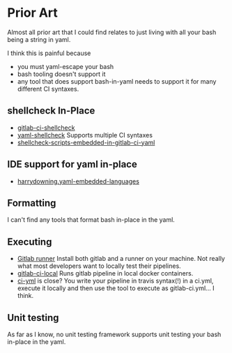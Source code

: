 # Prior Art

Almost all prior art that I could find relates to just living with all your bash being a string in yaml.

I think this is painful because

- you must yaml-escape your bash
- bash tooling doesn't support it
- any tool that does support bash-in-yaml needs to support it for many different CI syntaxes.

## shellcheck In-Place

- [gitlab-ci-shellcheck](https://github.com/spyoungtech/gitlab-ci-shellcheck)
- [yaml-shellcheck](https://github.com/mschuett/yaml-shellcheck) Supports multiple CI syntaxes
- [shellcheck-scripts-embedded-in-gitlab-ci-yaml](https://candrews.integralblue.com/2022/02/shellcheck-scripts-embedded-in-gitlab-ci-yaml/)

## IDE support for yaml in-place

- [harrydowning.yaml-embedded-languages](https://marketplace.visualstudio.com/items?itemName=harrydowning.yaml-embedded-languages)

## Formatting

I can't find any tools that format bash in-place in the yaml.

## Executing

- [Gitlab runner](https://docs.gitlab.com/runner/) Install both gitlab and a runner on your machine. Not really what
  most developers want to locally test their pipelines.
- [gitlab-ci-local](https://github.com/firecow/gitlab-ci-local) Runs gitlab pipeline in local docker containers.
- [ci-yml](https://pypi.org/project/ci-yml/) is close? You write your pipeline in travis syntax(!) in a ci.yml, execute
  it locally and then use the tool to execute as gitlab-ci.yml... I think.

## Unit testing

As far as I know, no unit testing framework supports unit testing your bash in-place in the yaml.
